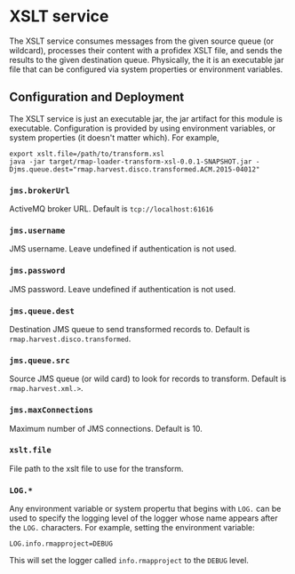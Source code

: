 # XSLT service

The XSLT service consumes messages from the given source queue (or wildcard), processes their content with a profidex XSLT file, and sends the results to the given destination queue.  Physically, the it is an executable jar file that can be configured via system properties or environment variables.

## Configuration and Deployment

The XSLT service is just an executable jar, the jar artifact for this module is executable. Configuration is provided by using environment variables, or system properties (it doesn't matter which).
For example,

    export xslt.file=/path/to/transform.xsl
    java -jar target/rmap-loader-transform-xsl-0.0.1-SNAPSHOT.jar -Djms.queue.dest="rmap.harvest.disco.transformed.ACM.2015-04012"


### `jms.brokerUrl` 

ActiveMQ broker URL.  Default is `tcp://localhost:61616`

### `jms.username`

JMS username.  Leave undefined if authentication is not used.

### `jms.password`

JMS password.  Leave undefined if authentication is not used.

### `jms.queue.dest`

Destination JMS queue to send transformed records to.  Default is `rmap.harvest.disco.transformed`.

### `jms.queue.src`

Source JMS queue (or wild card) to look for records to transform.  Default is `rmap.harvest.xml.>`.

### `jms.maxConnections`

Maximum number of JMS connections.  Default is 10.

### `xslt.file`

File path to the xslt file to use for the transform.

### `LOG.*`

Any environment variable or system propertu that begins with `LOG.` can be used to specify the logging level of 
the logger whose name appears after the `LOG.` characters.  For example, setting the environment variable:

    LOG.info.rmapproject=DEBUG
    
 This will set the logger called `info.rmapproject` to the `DEBUG` level. 
